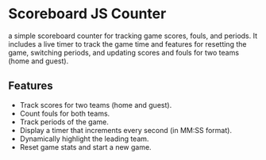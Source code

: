 # Scoreboard JS Counter

 a simple scoreboard counter for tracking game scores, fouls, and periods. It includes a live timer to track the game time and features for resetting the game, switching periods, and updating scores and fouls for two teams (home and guest).

## Features

- Track scores for two teams (home and guest).
- Count fouls for both teams.
- Track periods of the game.
- Display a timer that increments every second (in MM:SS format).
- Dynamically highlight the leading team.
- Reset game stats and start a new game.
